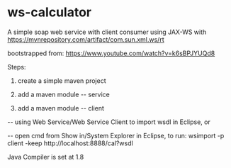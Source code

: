 # ws-calculator

A simple soap web service with client consumer using JAX-WS with 
https://mvnrepository.com/artifact/com.sun.xml.ws/rt

bootstrapped from: 
https://www.youtube.com/watch?v=k6sBPJYUQd8

Steps:

1) create a simple maven project

2) add a maven module -- service

3) add a maven module -- client

  -- using Web Service/Web Service Client to import wsdl in Eclipse, or
  
  -- open cmd from Show in/System Explorer in Eclipse, to run:
     wsimport -p client -keep http://localhost:8888/cal?wsdl
	

Java Compiler is set at 1.8